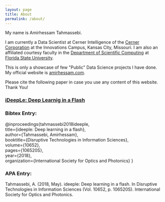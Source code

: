 ```yaml
---
layout: page
title: About
permalink: /about/
---
```


My name is Amirhessam Tahmassebi.

I am currently a Data Scientist at Cerner Intelligence of the [Cerner Corporation](http://www.cerner.com) at the Innovations Campus, Kansas City, Missouri.
I am also an affiliated courtesy faculty in the [Department of Scientific Computing](https://sc.fsu.edu) at [Florida State University](https://fsu.edu). 

This is only a showcase of few "Public" Data Science projects I have done.
My official website is [amirhessam.com](https://www.amirhessam.com).



Please cite the following paper in case you use any content of this website. Thank You!

### [iDeepLe: Deep Learnig in a Flash](https://doi.org/10.1117/12.2304418)

### Bibtex Entry:


@inproceedings{tahmassebi2018ideeple, <br/>
  title={ideeple: Deep learning in a flash},<br/>
  author={Tahmassebi, Amirhessam},<br/>
  booktitle={Disruptive Technologies in Information Sciences},<br/>
  volume={10652},<br/>
  pages={106520S},<br/>
  year={2018},<br/>
  organization={International Society for Optics and Photonics}
}


### APA Entry:

Tahmassebi, A. (2018, May). ideeple: Deep learning in a flash. In Disruptive Technologies in Information Sciences (Vol. 10652, p. 106520S). International Society for Optics and Photonics.
 




